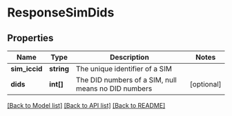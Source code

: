 # ResponseSimDids

## Properties
Name | Type | Description | Notes
------------ | ------------- | ------------- | -------------
**sim_iccid** | **string** | The unique identifier of a SIM | 
**dids** | **int[]** | The DID numbers of a SIM, null means no DID numbers | [optional] 

[[Back to Model list]](../../README.md#documentation-for-models) [[Back to API list]](../../README.md#documentation-for-api-endpoints) [[Back to README]](../../README.md)


